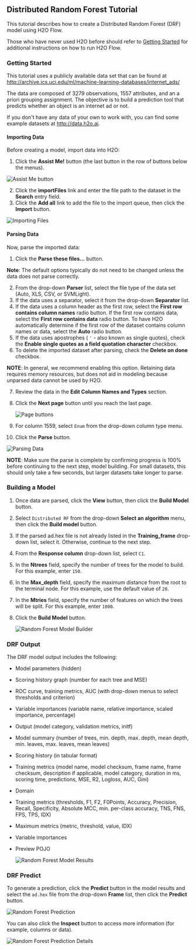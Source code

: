 ## Distributed Random Forest Tutorial

This tutorial describes how to create a Distributed Random Forest (DRF) model using H2O Flow.

Those who have never used H2O before should refer to <a href="https://github.com/h2oai/h2o-dev/blob/master/h2o-docs/src/product/flow/README.md" target="_blank">Getting Started</a> for additional instructions on how to run H2O Flow.


### Getting Started

This tutorial uses a publicly available data set that can be found at <a href ="http://archive.ics.uci.edu/ml/machine-learning-databases/internet_ads/" target="_blank">http://archive.ics.uci.edu/ml/machine-learning-databases/internet_ads/</a>

The data are composed of 3279 observations, 1557 attributes, and an a priori grouping assignment. The objective is to build a prediction tool that predicts whether an object is an internet ad or not.

If you don't have any data of your own to work with, you can find some example datasets at <a href="http://data.h2o.ai" target="_blank">http://data.h2o.ai</a>.


#### Importing Data
Before creating a model, import data into H2O:

1. Click the **Assist Me!** button (the last button in the row of buttons below the menus). 

 ![Assist Me button](../images/Flow_AssistMeButton.png)

2. Click the **importFiles** link and enter the file path to the dataset in the **Search** entry field.  
3. Click the **Add all** link to add the file to the import queue, then click the **Import** button. 

  ![Importing Files](../images/RF_ImportFile.png)


#### Parsing Data

Now, parse the imported data: 

1. Click the **Parse these files...** button. 

  **Note**: The default options typically do not need to be changed unless the data does not parse correctly. 

2. From the drop-down **Parser** list, select the file type of the data set (Auto, XLS, CSV, or SVMLight). 
3. If the data uses a separator, select it from the drop-down **Separator** list. 
4. If the data uses a column header as the first row, select the **First row contains column names** radio button. If the first row contains data, select the **First row contains data** radio button. To have H2O automatically determine if the first row of the dataset contains column names or data, select the **Auto** radio button. 
5. If the data uses apostrophes ( `'` - also known as single quotes), check the **Enable single quotes as a field quotation character** checkbox. 
6. To delete the imported dataset after parsing, check the **Delete on done** checkbox. 

  **NOTE**: In general, we recommend enabling this option. Retaining data requires memory resources, but does not aid in modeling because unparsed data cannot be used by H2O.

7. Review the data in the **Edit Column Names and Types** section.
8. Click the **Next page** button until you reach the last page. 

   ![Page buttons](../images/Flow_PageButtons.png)

9. For column 1559, select `Enum` from the drop-down column type menu. 
10. Click the **Parse** button.  

  ![Parsing Data](../images/RF_Parse.png)

  **NOTE**: Make sure the parse is complete by confirming progress is 100% before continuing to the next step, model building. For small datasets, this should only take a few seconds, but larger datasets take longer to parse.



### Building a Model

1. Once data are parsed, click the **View** button, then click the **Build Model** button. 
2. Select `Distributed RF` from the drop-down **Select an algorithm** menu, then click the **Build model** button. 
3. If the parsed ad.hex file is not already listed in the **Training_frame** drop-down list, select it. Otherwise, continue to the next step. 
4. From the **Response column** drop-down list, select `C1`. 
5. In the **Ntrees** field, specify the number of trees for the model to build. For this example, enter `150`. 
6. In the **Max_depth** field, specify the maximum distance from the root to the terminal node. For this example, use the default value of `20`. 
7. In the **Mtries** field, specify the number of features on which the trees will be split. For this example, enter `1000`. 
8. Click the **Build Model** button. 

   ![Random Forest Model Builder](../images/RF_BuildModel.png)


### DRF Output

The DRF model output includes the following: 

- Model parameters (hidden)
- Scoring history graph (number for each tree and MSE)
- ROC curve, training metrics, AUC (with drop-down menus to select thresholds and criterion) 
- Variable importances (variable name, relative importance, scaled importance, percentage)
- Output (model category, validation metrics, initf)
- Model summary (number of trees, min. depth, max. depth, mean depth, min. leaves, max. leaves, mean leaves)
- Scoring history (in tabular format)
- Training metrics (model name, model checksum, frame name, frame checksum, description if applicable, model category, duration in ms, scoring time, predictions, MSE, R2, Logloss, AUC, Gini)
- Domain 
- Training metrics (thresholds, F1, F2, F0Points, Accuracy, Precision, Recall, Specificity, Absolute MCC, min. per-class accuracy, TNS, FNS, FPS, TPS, IDX)
- Maximum metrics (metric, threshold, value, IDX)
- Variable importances
- Preview POJO


  ![Random Forest Model Results](../images/RF_Model_Results.png)

### DRF Predict

To generate a prediction, click the **Predict** button in the model results and select the `ad.hex` file from the drop-down **Frame** list, then click the **Predict** button. 

  ![Random Forest Prediction](../images/RF_Predict.png)

You can also click the **Inspect** button to access more information (for example, columns or data). 

  ![Random Forest Prediction Details](../images/RF_Predict2.png)


